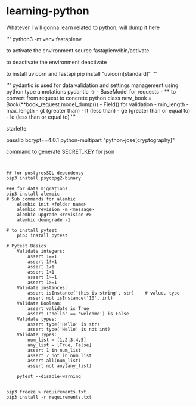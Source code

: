 # learning-python
Whatever I will gonna learn related to python, will dump it here

'''
python3 -m venv fastapienv

to activate the environment
source fastapienv/bin/activate

to deactivate the environment
deactivate


to install uvicorn and fastapi
pip install "uvicorn[standard]" 
'''


'''
pydantic is used for data validation and settings management using python type annotations
pydantic -> 
    - BaseModel for requests
    - ** to convert from request to concrete python class
        new_book = Book(**book_request.model_dump())
    - Field() for validation
        - min_length
        - max_length
        - gt (greater than)
        - lt (less than)
        - ge (greater than or equal to)
        - le (less than or equal to)
'''

starlette

passlib
bcrypt==4.0.1
python-multipart
"python-jose[cryptography]"

command to generate SECRET_KEY for json
```openssl rand -hex 32


## for postgresSQL dependency
pip3 install psycopg2-binary

### for data migrations
pip3 install alembic
# Sub commands for alembic
    alembic init <folder name>
    alembic revision -m <message>
    alembic upgrade <revision #>
    alembic downgrade -1

# to install pytest
    pip3 install pytest

# Pytest Basics
    Validate integers:
        assert 1==1
        assert 1!=1
        assert 1>1
        assert 1<1
        assert 1>=1
        assert 1>=1
    Validate instances:
        assert isInstance('this is string', str)    # value, type
        assert not isInstance('10', int)
    Validate Boolean:
        assert validate is True
        assert ('hello' == 'welcome') is False
    Validate types:
        assert type('Hello' is str)
        assert type('Hello' is not int)
    Validate Types:
        num_list = [1,2,3,4,5]
        any_list = [True, False]
        assert 1 in num_list
        assert 7 not in num_list
        assert all(num_list)
        assert not any(any_list)

    pytest --disable-warning


pip3 freeze > requirements.txt
pip3 install -r requirements.txt